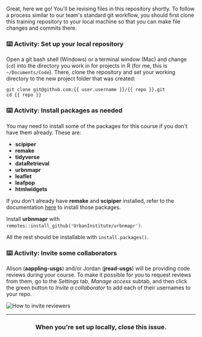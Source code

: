 Great, here we go! You'll be revising files in this repository shortly. To follow a process similar to our team's standard git workflow, you should first clone this training repository to your local machine so that you can make file changes and commits there. 

### :keyboard: Activity: Set up your local repository

Open a git bash shell (Windows) or a terminal window (Mac) and change (`cd`) into the directory you work in for projects in R (for me, this is `~/Documents/Code`). There, clone the repository and set your working directory to the new project folder that was created:
```
git clone git@github.com:{{ user.username }}/{{ repo }}.git
cd {{ repo }}
```

### :keyboard: Activity: Install packages as needed

You may need to install some of the packages for this course if you don't have them already. These are:

* **scipiper**
* **remake**
* **tidyverse**
* **dataRetrieval**
* **urbnmapr**
* **leaflet**
* **leafpop**
* **htmlwidgets**

If you don't already have **remake** and **scipiper** installed, refer to the documentation [here](https://github.com/USGS-R/scipiper/blob/master/README.md#installation) to install those packages.

Install **urbnmapr** with `remotes::install_github('UrbanInstitute/urbnmapr')`.

All the rest should be installable with `install.packages()`.

### :keyboard: Activity: Invite some collaborators

Alison (**aappling-usgs**) and/or Jordan (**jread-usgs**) will be providing code reviews during your course. To make it possible for you to request reviews from them, go to the *Settings* tab, *Manage access* subtab, and then click the green button to *Invite a collaborator* to add each of their usernames to your repo.

![How to invite reviewers](https://user-images.githubusercontent.com/12039957/83422503-9fb65e00-a3f7-11ea-8e06-ad87c813247e.png)

<hr><h3 align="center">When you're set up locally, close this issue.</h3>
